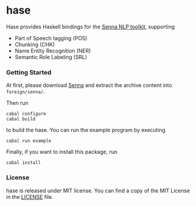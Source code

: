 # hase

Hase provides Haskell bindings for the [Senna NLP toolkit](http://ronan.collobert.com/senna),
supporting

  * Part of Speech tagging (POS)
  * Chunking (CHK)
  * Name Entity Recognition (NER)
  * Semantic Role Labeling (SRL)

### Getting Started

At first, please download [Senna](http://ronan.collobert.com/senna) and
extract the archive content into `foreign/senna/`.

Then run

    cabal configure
    cabal build

to build the hase. You can run the example program by executing

    cabal run example

Finally, if you want to install this package, run

    cabal install

### License

hase is released under MIT license.
You can find a copy of the MIT License in the [LICENSE](./LICENSE) file.
